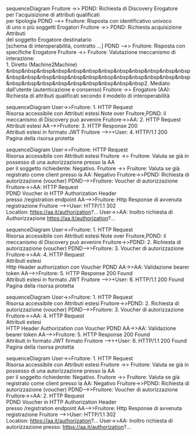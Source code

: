 sequenceDiagram
    Fruitore ->> PDND: Richiesta di Discovery Erogatore<br> per l'acquisizione di attributi qualificati<br>per tipologia
    PDND -->> Fruitore: Risposta con identificativo univoco<br>di uno o più soggetti Erogatori
    Fruitore ->> PDND: Richiesta acquisizione Attributi<br>del soggetto Erogatore destinatario<br>[schema di interoperabilità, contratto ...]
    PDND -->> Fruitore: Risposta con specifiche Erogatore
    Fruitore ->> Fruitore: Valutazione meccanismo di interazione:<br> 1. Diretto (Machine2Machine)<br>&nbsp&nbsp&nbsp&nbsp&nbsp&nbsp&nbsp&nbsp&nbsp&nbsp&nbsp&nbsp&nbsp&nbsp&nbsp&nbsp&nbsp&nbsp&nbsp&nbsp&nbsp&nbsp&nbsp&nbsp&nbsp&nbsp&nbsp&nbsp&nbsp&nbsp&nbsp&nbsp&nbsp2. Mediato dall'utente (autenticazione e consenso)
    Fruitore ->> Erogatore (AA): Richiesta di attributi qualificati secondo il modello di interoperabilità

sequenceDiagram
    User->>Fruitore: 1. HTTP Request<br>Risorsa accessibile con Attributi estesi
    Note over Fruitore,PDND: il meccanismo di Discovery può avvenire
    Fruitore->>AA: 2. HTTP Request<br>Attributi estesi
    AA-->>Fruitore: 3. HTTP Response 200 <br>Attributi estesi in formato JWT
    Fruitore -->>+User: 4. HTTP/1.1 200 <br>Pagina della risorsa protetta

sequenceDiagram
    User->>Fruitore: HTTP Request<br>Risorsa accessibile con Attributi estesi
    Fruitore ->> Fruitore: Valuta se già in possesso di una autorizzazione presso la AA <br>per il soggetto richiedente: Negativo.
    Fruitore ->> Fruitore: Valuta se già registrato come client presso la AA: Negativo
    Fruitore->>PDND: Richiesta di autorizzazione (voucher)
    PDND-->>Fruitore: Voucher di autorizzazione
    Fruitore->>AA: HTTP Request<br>PDND Voucher in HTTP Authorization Header<br>presso /registration endpoint 
    AA-->>Fruitore: Http Response di avvenuta registrazione
    Fruitore -->>User: HTTP/1.1 302<br>Location: https://aa.it/authorization?...
    User->>AA: Inoltro richiesta di Authorizzazione  https://aa.it/authorization?...

sequenceDiagram
    User->>Fruitore: 1. HTTP Request<br>Risorsa accessibile con Attributi estesi
    Note over Fruitore,PDND: il meccanismo di Discovery può avvenire
    Fruitore->>PDND: 2. Richiesta di autorizzazione (voucher)
    PDND-->>Fruitore: 3. Voucher di autorizzazione
    Fruitore->>AA: 4. HTTP Request<br>Attributi estesi<br>Http Header authorization con Voucher PDND
    AA->>AA: Validazione bearer token
    AA-->>Fruitore: 5. HTTP Response 200 Found<br>Attributi estesi in formato JWT
    Fruitore -->>+User: 6. HTTP/1.1 200 Found<br>Pagina della risorsa protetta

sequenceDiagram
    User->>Fruitore: 1. HTTP Request<br>Risorsa accessibile con Attributi estesi
    Fruitore->>PDND: 2. Richiesta di autorizzazione (voucher)
    PDND-->>Fruitore: 3. Voucher di autorizzazione
    Fruitore->>AA: 4. HTTP Request<br>Attributi estesi<br>HTTP Header Authorization con Voucher PDND
    AA->>AA: Validazione bearer token
    AA-->>Fruitore: 5. HTTP Response 200 Found<br>Attributi in formato JWT firmato
    Fruitore -->>+User: 6. HTTP/1.1 200 Found<br>Pagina della risorsa protetta
  
  sequenceDiagram
    User->>Fruitore: 1. HTTP Request<br>Risorsa accessibile con Attributi estesi
    Fruitore ->> Fruitore: Valuta se già in possesso di una autorizzazione presso la AA <br>per il soggetto richiedente: Negativo.
    Fruitore ->> Fruitore: Valuta se già registrato come client presso la AA: Negativo
    Fruitore->>PDND: Richiesta di autorizzazione (voucher)
    PDND-->>Fruitore: Voucher di autorizzazione
    Fruitore->>AA: 2. HTTP Request<br>PDND Voucher in HTTP Authorization Header<br>presso /registration endpoint 
    AA-->>Fruitore: Http Response di avvenuta registrazione
    Fruitore -->>User: HTTP/1.1 302<br>Location: https://aa.it/authorization?...
    User->>AA: Inoltro richiesta di autorizzazione presso: https://aa.it/authorization?...

